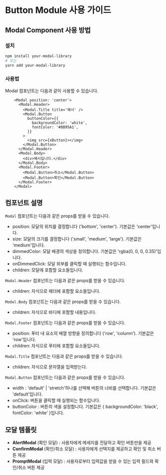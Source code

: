 # Button Module 사용 가이드

## Modal Component 사용 방법

### 설치

```bash
npm install your-modal-library
# 또는
yarn add your-modal-library
```

### 사용법

Modal 컴포넌트는 다음과 같이 사용할 수 있습니다.

```tsx
    <Modal position: 'center'>
      <Modal.Header>
        <Modal.Title title='예시' />
        <Modal.Button
          buttonColor={{
            backgroundColor: 'white',
            fontColor: '#8B95A1',
          }}
        >
          <img src={xButton}></img>
        </Modal.Button>
      </Modal.Header>
      <Modal.Body>
        <div>예시입니다.</div>
      </Modal.Body>
      <Modal.Footer>
        <Modal.Button>취소</Modal.Button>
        <Modal.Button>확인</Modal.Button>
      </Modal.Footer>
    </Modal>
```

## 컴포넌트 설명

`Modal` 컴포넌트는 다음과 같은 props를 받을 수 있습니다.

- position: 모달의 위치를 결정합니다 ('bottom', 'center'). 기본값은 'center'입니다.
- size: 모달의 크기를 결정합니다 ('small', 'medium', 'large'). 기본값은 'medium'입니다.
- dimmedColor: 모달 배경의 색상을 정의합니다. 기본값은 'rgba(0, 0, 0, 0.35)'입니다.
- onDimmedClick: 모달 외부를 클릭할 때 실행되는 함수입니다.
- children: 모달에 포함할 요소들입니다.


`Modal.Header` 컴포넌트는 다음과 같은 props를 받을 수 있습니다.

- children: 자식으로 헤더에 포함할 요소들입니다.

`Modal.Body` 컴포넌트는 다음과 같은 props를 받을 수 있습니다.
- children: 자식으로 바디에 포함할 내용입니다.


`Modal.Footer` 컴포넌트는 다음과 같은 props를 받을 수 있습니다.

- position: 푸터 내 요소의 배열 방향을 정의합니다 ('row', 'column'). 기본값은 'row'입니다.
- children: 자식으로 푸터에 포함할 요소들입니다.

`Modal.Title` 컴포넌트는 다음과 같은 props를 받을 수 있습니다.
- children: 자식으로 문자열을 입력받는다.

`Modal.Button` 컴포넌트는 다음과 같은 props를 받을 수 있습니다.

- width : 'default' | 'stretch'하나를 선택해 버튼의 너비를 선택합니다. 기본값은 'default'입니다.
- onClick: 버튼을 클릭할 때 실행되는 함수입니다.
- buttonColor : 버튼의 색을 설정합니다. 기본값은 { backgroundColor: 'black', fontColor: 'white' }입니다.


## 모달 템플릿
- **AlertModal** (확인 모달) : 사용자에게 메세지를 전달하고 확인 버튼만을 제공
- **ConfirmModal** (확인/취소 모달) : 사용자에게 선택지를 제공하고 확인 및 취소 버튼 제공
- **PromptModal** (입력 모달) : 사용자로부터 입력값을 받을 수 있는 입력 필드와 확인/취소 버튼 제공